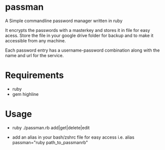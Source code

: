 # passman
A Simple commandline password manager written in ruby

It encrypts the passwords with a masterkey and stores it in file for
easy acess. Store the file in your google drive folder for backup and to make it
accessible from any machine.

Each password entry has a username-password combination along with the
name and url for the service.

# Requirements
* ruby
* gem highline

# Usage
* ruby ./passman.rb add|get|delete|edit

* add an alias in your bash/zshrc file for easy access
i.e. alias passman="ruby path_to_passmanrb"

